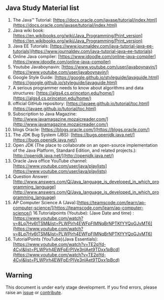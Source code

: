 ## Java Study Material list

1. The Java™ Tutorial: [https://docs.oracle.com/javase/tutorial/index.html](https://docs.oracle.com/javase/tutorial/index.html)
2. Java wiki book: [https://en.wikibooks.org/wiki/Java_Programming/Print_version](https://en.wikibooks.org/wiki/Java_Programming/Print_version)
3. Java EE Tutorials: [https://www.journaldev.com/java-tutorial-java-ee-tutorials](https://www.journaldev.com/java-tutorial-java-ee-tutorials)
4. Online Java compiler: [https://www.jdoodle.com/online-java-compiler](https://www.jdoodle.com/online-java-compiler)
5. Youtube Javaboynavin: [https://www.youtube.com/user/javaboynavin/](https://www.youtube.com/user/javaboynavin/)
6. Google Style Guide: [https://google.github.io/styleguide/javaguide.html](https://google.github.io/styleguide/javaguide.html)
7. A serious programmer needs to know about algorithms and data structures: [https://algs4.cs.princeton.edu/home/](https://algs4.cs.princeton.edu/home/)
8. official GitHub repository: [https://javaee.github.io/tutorial/toc.html](https://javaee.github.io/tutorial/toc.html)
9. Subscription to Java Magazine: [http://www.javamagazine.mozaicreader.com/](http://www.javamagazine.mozaicreader.com/)
10. blogs Oracle: [https://blogs.oracle.com/](https://blogs.oracle.com/)
11. The JDK Bug System (JBS): [https://bugs.openjdk.java.net/](https://bugs.openjdk.java.net/)
12. Open JDK (The place to collaborate on an open-source implementation of the Java Platform, Standard Edition, and related projects.): [http://openjdk.java.net/](http://openjdk.java.net/)
13. Oracle Java office YouTube channel: [https://www.youtube.com/user/java/playlists](https://www.youtube.com/user/java/playlists)
14. Question Answer: [http://www.answers.com/Q/Java_language_is_developed_in_which_programming_language](http://www.answers.com/Q/Java_language_is_developed_in_which_programming_language)
15. AP Computer Science A (Java):[https://teamscode.com/learn/ap-computer-science/](https://teamscode.com/learn/ap-computer-science/)
16.Tutorialpoints (Youtube): (Jave Date and time) : [https://www.youtube.com/watch?v=8Lq7Hv6tTSM&list=PLWPirh4EWFpFIMNqBrNPTKfYYQoGJvMT6](https://www.youtube.com/watch?v=8Lq7Hv6tTSM&list=PLWPirh4EWFpFIMNqBrNPTKfYYQoGJvMT6)
17. TutorialPoints (YouTube)(Java Essentials):[https://www.youtube.com/watch?v=TE2qYd-4CyI&list=PLWPirh4EWFpErPIVe3nIAet9TDxx1pBcd](https://www.youtube.com/watch?v=TE2qYd-4CyI&list=PLWPirh4EWFpErPIVe3nIAet9TDxx1pBcd)


## Warning

This document is under early stage development. If you find errors, please raise an [issue](https://github.com/rabi-shankar/Java-Study-Material/issues) or [contribute](https://github.com/rabi-shankar/Java-Study-Material/blob/master/README.md).

